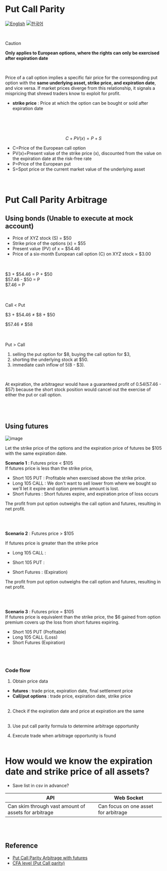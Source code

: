 # Put Call Parity
[![English](https://img.shields.io/badge/lang-English-blue.svg)](https://github.com/juho-creator/Investing/blob/main/EN/PutCallParity.md)
[![한국어](https://img.shields.io/badge/lang-한국어-red.svg)](https://github.com/juho-creator/Investing/blob/main/EN/PutCallParity.md)

</br>

> [!CAUTION]
> **Only applies to European options, where the rights can only be exercised after expiration date**

</br>


Price of a call option implies a specific fair price for the corresponding put option with the **same underlying asset, strike price, and expiration date**, and vice versa. If market prices diverge from this relationship, it signals a mispricing that shrewd traders know to exploit for profit. </br>
- **strike price** : Price at which the option can be bought or sold after expiration date

 </br></br></br>
  
$$ C+PV(x)=P+S $$


- C=Price of the European call option
- PV(x)=Present value of the strike price (x),
discounted from the value on the expiration
date at the risk-free rate
- P=Price of the European put
- S=Spot price or the current market value
of the underlying asset
</br></br></br>



# Put Call Parity Arbitrage
## Using bonds (Unable to execute at mock account)
- Price of XYZ stock (S) = $50
- Strike price of the options (x) = $55
- Present value (PV) of x = $54.46
- Price of a six-month European call option (C) on XYZ stock = $3.00

</br></br>
$3 + $54.46 = P + $50 </br>
$57.46 - $50 = P </br>
$7.46 = P </br>
</br>
</br>




Call < Put </br>

$3 + $54.46 ≠ $8 + $50 </br>

$57.46 ≠ $58 </br>
</br>
</br>



Put > Call </br>


1. selling the put option for $8, buying the call option for $3,  
2. shorting the underlying stock at $50. 
3. immediate cash inflow of $5 ($8 - $3).
</br>

At expiration, the arbitrageur would have a guaranteed profit of $0.54 ($57.46 - $57) 
because the short stock position would cancel out the exercise of either the put or call option.
</br></br></br></br>



## Using futures
![image](https://github.com/user-attachments/assets/9e1727f2-daa2-4d00-afea-34c506ecc088)

Let the strike price of the options and the expiration price of futures be $105 with the same expiration date. </br>

**Scenario 1** : Futures price < $105 </br>
If futures price is less than the strike price, 
- Short 105 PUT : Profitable when exercised above the strike price.
- Long 105 CALL : We don't want to sell lower from where we bought so we'll let it expire and option premium amount is lost.
- Short Futures : Short futures expire, and expiration price of loss occurs

The profit from put option outweighs the call option and futures, resulting in net profit.
   
</br></br>


**Scenario 2** : Futures price > $105  </br>

If futures price is greater than the strike price
- Long 105 CALL :  

- Short 105 PUT : 
- Short Futures : (Expiration)

The profit from put option outweighs the call option and futures, resulting in net profit.
   
</br></br>


**Scenario 3** : Futures price = $105  </br>
If futures price is equivalent than the strike price, the $6 gained from option premium covers up the loss from short futures expiring.
- Short 105 PUT (Profitable)
- Long 105 CALL (Loss)
- Short Futures (Expiration)

</br></br>

### Code flow
1. Obtain price data
- **futures** : trade price, expiration date, final settlement price
- **Call/put options** : trade price, expiration date, strike price
</br></br>

2. Check if the expiration date and price at expiration are the same
</br></br>

4. Use put call parity formula to determine arbitrage opportunity
   
6. Execute trade when arbitrage opportunity is found
</br></br>


# How would we know the expiration date and strike price of all assets? 
- Save list in csv in advance?
  

| API | Web Socket | 
| -------- | -------- |
| Can skim through vast amount of assets for arbitrage | Can focus on one asset for arbitrage |

</br></br>

## Reference
- [Put Call Parity Arbitrage with futures](https://www.cmegroup.com/education/courses/introduction-to-options/put-call-parity.html)
- [CFA level (Put Call parity)](https://www.youtube.com/watch?v=SbkvkU7-dEA&ab_channel=PrepNuggets)



